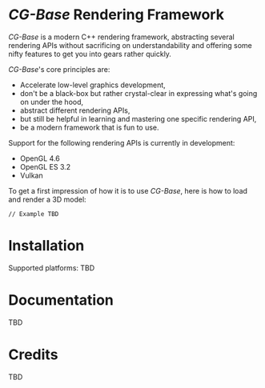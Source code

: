# _CG-Base_ Rendering Framework

_CG-Base_ is a modern C++ rendering framework, abstracting several rendering APIs without sacrificing on understandability and offering some nifty features to get you into gears rather quickly. 

_CG-Base_'s core principles are:
* Accelerate low-level graphics development,
* don't be a black-box but rather crystal-clear in expressing what's going on under the hood,
* abstract different rendering APIs,
* but still be helpful in learning and mastering one specific rendering API,
* be a modern framework that is fun to use.

Support for the following rendering APIs is currently in development:
* OpenGL 4.6
* OpenGL ES 3.2
* Vulkan

To get a first impression of how it is to use _CG-Base_, here is how to load and render a 3D model:

```
// Example TBD
```

# Installation

Supported platforms: TBD

# Documentation

TBD

# Credits

TBD
